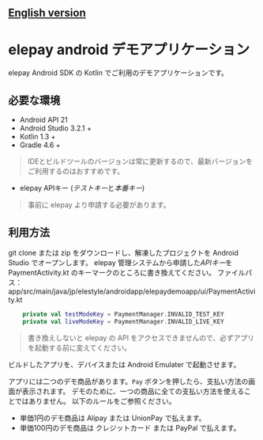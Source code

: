 ## [English version](https://github.com/elestyle/elepayAndroidDemoKotlin/blob/master/README.en.md)

# elepay android デモアプリケーション

elepay Android SDK の Kotlin でご利用のデモアプリケーションです。

## 必要な環境

* Android API 21
* Android Studio 3.2.1 +
* Kotlin 1.3 +
* Gradle 4.6 +

> IDEとビルドツールのバージョンは常に更新するので、最新バージョンをご利用するのはおすすめです。

* elepay APIキー (*テストキー*と*本番キー*)
> 事前に elepay より申請する必要があります。

## 利用方法

git clone または zip をダウンロードし、解凍したプロジェクトを Android Studio でオープンします。
elepay 管理システムから申請した*APIキー*を PaymentActivity.kt のキーマークのところに書き換えてください。
ファイルパス：app/src/main/java/jp/elestyle/androidapp/elepaydemoapp/ui/PaymentActivity.kt

``` kotlin
    private val testModeKey = PaymentManager.INVALID_TEST_KEY
    private val liveModeKey = PaymentManager.INVALID_LIVE_KEY
```

> 書き換えしないと elepay の API をアクセスできませんので、必ずアプリを起動する前に変えてください。

ビルドしたアプリを、デバイスまたは Android Emulater で起動させます。

アプリには二つのデモ商品があります。```Pay``` ボタンを押したら、支払い方法の画面が表示されます。
デモのために、一つの商品に全ての支払い方法を使えることではありません。
以下のルールをご参照ください。

* 単価1円のデモ商品は Alipay または UnionPay で払えます。
* 単価100円のデモ商品は クレジットカード または PayPal で払えます。
